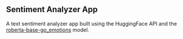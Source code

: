 ## Sentiment Analyzer App
A text sentiment analyzer app built using the HuggingFace API and the [roberta-base-go_emotions](https://huggingface.co/SamLowe/roberta-base-go_emotions) model.

